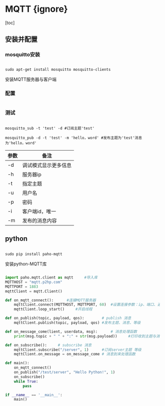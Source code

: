 # MQTT {ignore}

[toc]

## 安装并配置

### mosquitto安装

~~~shell

sudo apt-get install mosquitto mosquitto-clients
~~~

安装MQTT服务器与客户端

### 配置

~~~shell

~~~

### 测试

~~~shell

mosquitto_sub -t 'test' -d #订阅主题'test'

mosquitto_pub -d -t 'test' -m 'hello，word' #发布主题为'test'消息为'hello，word'
~~~

参数|备注|
--|--|
-d|调试模式显示更多信息
-h|服务器ip
-t|指定主题
-u|用户名
-p|密码
-i|客户端id，唯一
-m|发布的消息内容

## python

~~~shell

sudo pip install paho-mqtt
~~~

安装python-MQTT库

~~~python

import paho.mqtt.client as mqtt     #导入库
MQTTHOST = "mqtt.p2hp.com"
MQTTPORT = 1883
mqttClient = mqtt.Client()

def on_mqtt_connect():      #连接MQTT服务器
    mqttClient.connect(MQTTHOST, MQTTPORT, 60)  #设置连接参数：ip、端口、通信最大时间（秒）
    mqttClient.loop_start()     #开启线程

def on_publish(topic, payload, qos):        # publish 消息
    mqttClient.publish(topic, payload, qos) #发布主题、消息、等级

def on_message_come(lient, userdata, msg):      # 消息处理函数
    print(msg.topic + " " + ":" + str(msg.payload))     #打印收到主题与消息

def on_subscribe():     # subscribe 消息
    mqttClient.subscribe("/server", 1)      #订阅server主题 等级
    mqttClient.on_message = on_message_come # 消息到来处理函数

def main():
    on_mqtt_connect()
    on_publish("/test/server", "Hello Python!", 1)
    on_subscribe()
    while True:
        pass

if __name__ == '__main__':
    main()
~~~
